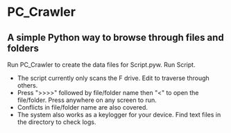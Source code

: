 # PC_Crawler
## A simple Python way to browse through files and folders
Run PC_Crawler to create the data files for Script.pyw.
Run Script.
* The script currently only scans the F drive. Edit to traverse through others.
* Press ">>>>" followed by file/folder name then "<" to open the file/folder. Press anywhere on any screen to run.
* Conflicts in file/folder name are also covered.
* The system also works as a keylogger for your device. Find text files in the directory to check logs.
